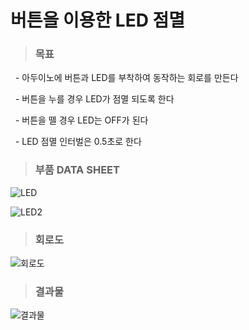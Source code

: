 버튼을 이용한 LED 점멸
=============
>### 목표

&nbsp;&nbsp;- 아두이노에 버튼과 LED를 부착하여 동작하는 회로를 만든다

&nbsp;&nbsp;- 버튼을 누를 경우 LED가 점멸 되도록 한다

&nbsp;&nbsp;- 버튼을 뗄 경우 LED는 OFF가 된다

&nbsp;&nbsp;- LED 점멸 인터벌은 0.5초로 한다    
  

>### 부품 DATA SHEET


![LED](https://user-images.githubusercontent.com/52990642/71993698-e0f87680-327a-11ea-8f90-5ee00376e9fd.jpg)

![LED2](https://user-images.githubusercontent.com/52990642/71993765-ff5e7200-327a-11ea-8a19-31e3fef6682a.png)

>### 회로도

![회로도](https://user-images.githubusercontent.com/52990642/71993990-55cbb080-327b-11ea-8d9b-cc3bead05291.png)

>### 결과물

![결과물](https://user-images.githubusercontent.com/52990642/71994291-d4285280-327b-11ea-90d1-9d2275a61a05.png)

